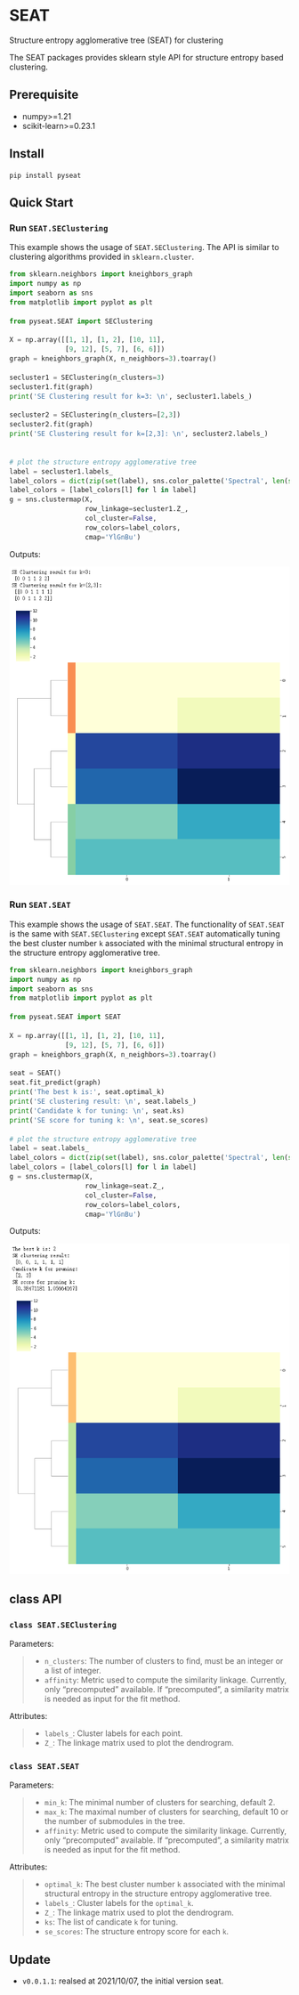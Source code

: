 # SEAT
Structure entropy agglomerative tree (SEAT) for clustering


The SEAT packages provides sklearn style API for structure entropy based clustering.


## Prerequisite
+ numpy>=1.21
+ scikit-learn>=0.23.1


## Install
```shell
pip install pyseat
```

## Quick Start

### Run `SEAT.SEClustering`

This example shows the usage of `SEAT.SEClustering`. The API is similar to clustering algorithms provided in `sklearn.cluster`. 

```Python
from sklearn.neighbors import kneighbors_graph
import numpy as np
import seaborn as sns
from matplotlib import pyplot as plt

from pyseat.SEAT import SEClustering

X = np.array([[1, 1], [1, 2], [10, 11],
              [9, 12], [5, 7], [6, 6]])
graph = kneighbors_graph(X, n_neighbors=3).toarray()

secluster1 = SEClustering(n_clusters=3)
secluster1.fit(graph)
print('SE Clustering result for k=3: \n', secluster1.labels_)

secluster2 = SEClustering(n_clusters=[2,3])
secluster2.fit(graph)
print('SE Clustering result for k=[2,3]: \n', secluster2.labels_)


# plot the structure entropy agglomerative tree
label = secluster1.labels_
label_colors = dict(zip(set(label), sns.color_palette('Spectral', len(set(label)))))
label_colors = [label_colors[l] for l in label]
g = sns.clustermap(X,
                   row_linkage=secluster1.Z_,
                   col_cluster=False,
                   row_colors=label_colors,
                   cmap='YlGnBu')
```
Outputs:

![SEClustering](https://raw.githubusercontent.com/deepomicslab/SEAT/main/readme_fig1.png)

### Run `SEAT.SEAT`
This example shows the usage of `SEAT.SEAT`. The functionality of `SEAT.SEAT` is the same with `SEAT.SEClustering` except `SEAT.SEAT` automatically tuning the best cluster number `k` associated with the minimal structural entropy in the structure entropy agglomerative tree.

```Python
from sklearn.neighbors import kneighbors_graph
import numpy as np
import seaborn as sns
from matplotlib import pyplot as plt

from pyseat.SEAT import SEAT

X = np.array([[1, 1], [1, 2], [10, 11],
              [9, 12], [5, 7], [6, 6]])
graph = kneighbors_graph(X, n_neighbors=3).toarray()

seat = SEAT()
seat.fit_predict(graph)
print('The best k is:', seat.optimal_k)
print('SE clustering result: \n', seat.labels_)
print('Candidate k for tuning: \n', seat.ks)
print('SE score for tuning k: \n', seat.se_scores)

# plot the structure entropy agglomerative tree
label = seat.labels_
label_colors = dict(zip(set(label), sns.color_palette('Spectral', len(set(label)))))
label_colors = [label_colors[l] for l in label]
g = sns.clustermap(X,
                   row_linkage=seat.Z_,
                   col_cluster=False,
                   row_colors=label_colors,
                   cmap='YlGnBu')
```
Outputs:

![SEAT](https://raw.githubusercontent.com/deepomicslab/SEAT/main/readme_fig2.png)

## class API
###  `class SEAT.SEClustering`
Parameters:
> + `n_clusters`: The number of clusters to find, must be an integer or a list of integer.
> + `affinity`: Metric used to compute the similarity linkage. Currently, only “precomputed” available. If “precomputed”, a similarity matrix is needed as input for the fit method.

Attributes:
> + `labels_`: Cluster labels for each point.
> + `Z_`: The linkage matrix used to plot the dendrogram.

###  `class SEAT.SEAT`
Parameters:
> + `min_k`: The minimal number of clusters for searching, default 2.
> + `max_k`: The maximal number of clusters for searching, default 10 or the number of submodules in the tree.
> + `affinity`: Metric used to compute the similarity linkage. Currently, only “precomputed” available. If “precomputed”, a similarity matrix is needed as input for the fit method.

Attributes:
> + `optimal_k`: The best cluster number `k` associated with the minimal structural entropy in the structure entropy agglomerative tree.
> + `labels_`: Cluster labels for the `optimal_k`.
> + `Z_`: The linkage matrix used to plot the dendrogram.
> + `ks`: The list of candicate `k` for tuning.
> + `se_scores`: The structure entropy score for each `k`.

## Update

+ `v0.0.1.1`: realsed at 2021/10/07, the initial version seat.
